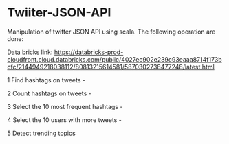 # Twiiter-JSON-API
Manipulation of twitter JSON API using scala. The following operation are done:

Data bricks link: https://databricks-prod-cloudfront.cloud.databricks.com/public/4027ec902e239c93eaaa8714f173bcfc/2144949218038112/80813215614581/5870302738477248/latest.html

1 Find hashtags on tweets -

2 Count hashtags on tweets - 

3 Select the 10 most frequent hashtags - 

4 Select the 10 users with more tweets - 

5 Detect trending topics
